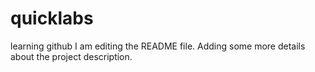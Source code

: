 # quicklabs
learning github
I am editing the README file. Adding some more details about the project description.

